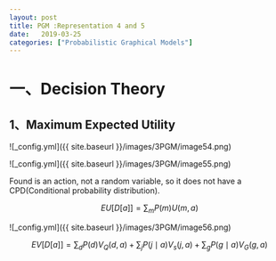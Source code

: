 ```yaml
---
layout: post
title: PGM :Representation 4 and 5
date:   2019-03-25
categories: ["Probabilistic Graphical Models"]
---
```


# 一、Decision Theory  

## 1、Maximum Expected Utility  



![_config.yml]({{ site.baseurl }}/images/3PGM/image54.png) 

![_config.yml]({{ site.baseurl }}/images/3PGM/image55.png)   

Found is an action, not a random variable, so it does not have a CPD(Conditional probability distribution).  

$$EU[D[a]]=\sum_{m}P(m)U(m,a)$$  

![_config.yml]({{ site.baseurl }}/images/3PGM/image56.png)   


$$EV[D[a]]=\sum_{d}P(d)V_{Q}(d,a)+\sum_{j}P(j\mid a)V_{s}(j,a)+\sum_{g}P(g\mid a)V_{G}(g,a)$$   


